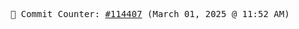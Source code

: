 <p align="center">
    <samp>
        📮 Commit Counter: <a href="https://github.com/Javascript-void0/Javascript-void0/commits/main">#114407</a> (March 01, 2025 @ 11:52 AM)
    </samp>
</p>